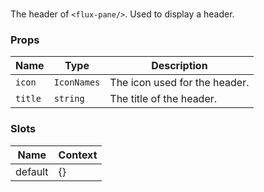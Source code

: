 # <flux-pane-header/>

The header of `<flux-pane/>`. Used to display a header.

### Props

| Name    | Type        | Description                   |
|---------|-------------|-------------------------------|
| `icon`  | `IconNames` | The icon used for the header. |
| `title` | `string`    | The title of the header.      |

### Slots

| Name    | Context |
|---------|---------|
| default | {}      |
